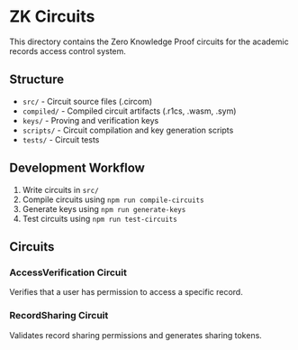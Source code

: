 # ZK Circuits

This directory contains the Zero Knowledge Proof circuits for the academic records access control system.

## Structure

- `src/` - Circuit source files (.circom)
- `compiled/` - Compiled circuit artifacts (.r1cs, .wasm, .sym)
- `keys/` - Proving and verification keys
- `scripts/` - Circuit compilation and key generation scripts
- `tests/` - Circuit tests

## Development Workflow

1. Write circuits in `src/`
2. Compile circuits using `npm run compile-circuits`
3. Generate keys using `npm run generate-keys`
4. Test circuits using `npm run test-circuits`

## Circuits

### AccessVerification Circuit
Verifies that a user has permission to access a specific record.

### RecordSharing Circuit  
Validates record sharing permissions and generates sharing tokens.